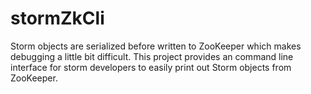# stormZkCli

Storm objects are serialized before written to ZooKeeper which makes debugging a little bit difficult. 
This project provides an command line interface for storm developers to easily print out Storm objects from ZooKeeper.
